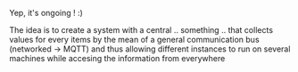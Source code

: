 Yep, it's ongoing ! :)

The idea is to create a system with a central .. something .. that collects values for every items by the mean of a general communication bus (networked -> MQTT) and thus allowing different instances to run on several machines while accesing the information from everywhere
